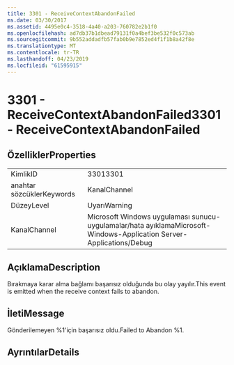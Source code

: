 ```yaml
---
title: 3301 - ReceiveContextAbandonFailed
ms.date: 03/30/2017
ms.assetid: 4495e0c4-3518-4a40-a203-760782e2b1f0
ms.openlocfilehash: ad7db37b1dbead79131f0a4bef3be532f0c573ab
ms.sourcegitcommit: 9b552addadfb57fab0b9e7852ed4f1f1b8a42f8e
ms.translationtype: MT
ms.contentlocale: tr-TR
ms.lasthandoff: 04/23/2019
ms.locfileid: "61595915"
---
```

# <a name="3301---receivecontextabandonfailed"></a><span data-ttu-id="1d081-102">3301 - ReceiveContextAbandonFailed</span><span class="sxs-lookup"><span data-stu-id="1d081-102">3301 - ReceiveContextAbandonFailed</span></span>
## <a name="properties"></a><span data-ttu-id="1d081-103">Özellikler</span><span class="sxs-lookup"><span data-stu-id="1d081-103">Properties</span></span>  
  
|||  
|-|-|  
|<span data-ttu-id="1d081-104">Kimlik</span><span class="sxs-lookup"><span data-stu-id="1d081-104">ID</span></span>|<span data-ttu-id="1d081-105">3301</span><span class="sxs-lookup"><span data-stu-id="1d081-105">3301</span></span>|  
|<span data-ttu-id="1d081-106">anahtar sözcükler</span><span class="sxs-lookup"><span data-stu-id="1d081-106">Keywords</span></span>|<span data-ttu-id="1d081-107">Kanal</span><span class="sxs-lookup"><span data-stu-id="1d081-107">Channel</span></span>|  
|<span data-ttu-id="1d081-108">Düzey</span><span class="sxs-lookup"><span data-stu-id="1d081-108">Level</span></span>|<span data-ttu-id="1d081-109">Uyarı</span><span class="sxs-lookup"><span data-stu-id="1d081-109">Warning</span></span>|  
|<span data-ttu-id="1d081-110">Kanal</span><span class="sxs-lookup"><span data-stu-id="1d081-110">Channel</span></span>|<span data-ttu-id="1d081-111">Microsoft Windows uygulaması sunucu-uygulamalar/hata ayıklama</span><span class="sxs-lookup"><span data-stu-id="1d081-111">Microsoft-Windows-Application Server-Applications/Debug</span></span>|  
  
## <a name="description"></a><span data-ttu-id="1d081-112">Açıklama</span><span class="sxs-lookup"><span data-stu-id="1d081-112">Description</span></span>  
 <span data-ttu-id="1d081-113">Bırakmaya karar alma bağlamı başarısız olduğunda bu olay yayılır.</span><span class="sxs-lookup"><span data-stu-id="1d081-113">This event is emitted when the receive context fails to abandon.</span></span>  
  
## <a name="message"></a><span data-ttu-id="1d081-114">İleti</span><span class="sxs-lookup"><span data-stu-id="1d081-114">Message</span></span>  
 <span data-ttu-id="1d081-115">Gönderilemeyen %1'için başarısız oldu.</span><span class="sxs-lookup"><span data-stu-id="1d081-115">Failed to Abandon %1.</span></span>  
  
## <a name="details"></a><span data-ttu-id="1d081-116">Ayrıntılar</span><span class="sxs-lookup"><span data-stu-id="1d081-116">Details</span></span>
